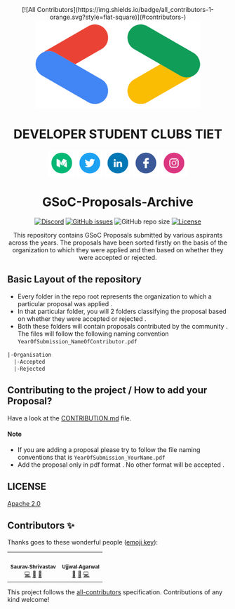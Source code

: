 <div align = "center">
<!-- ALL-CONTRIBUTORS-BADGE:START - Do not remove or modify this section -->
[![All Contributors](https://img.shields.io/badge/all_contributors-1-orange.svg?style=flat-square)](#contributors-)
<!-- ALL-CONTRIBUTORS-BADGE:END -->

<img height=200px src= "https://raw.githubusercontent.com/developer-student-club-thapar/officialWebsite/master/src/assets/dsc_logo.png">

<h1>DEVELOPER STUDENT CLUBS TIET</h1>

<a href="https://medium.com/developer-student-clubs-tiet"><img src="https://github.com/aritraroy/social-icons/blob/master/medium-icon.png?raw=true" width="60"></a>
<a href="https://twitter.com/dsctiet"><img src="https://github.com/aritraroy/social-icons/blob/master/twitter-icon.png?raw=true" width="60"></a>
<a href="https://www.linkedin.com/company/developer-student-club-thapar"><img src="https://github.com/aritraroy/social-icons/blob/master/linkedin-icon.png?raw=true" width="60"></a>
<a href="https://facebook.com/dscthapar"><img src="https://github.com/aritraroy/social-icons/blob/master/facebook-icon.png?raw=true" width="60"></a>
<a href="https://instagram.com/dsc.tiet"><img src="https://github.com/aritraroy/social-icons/blob/master/instagram-icon.png?raw=true" width="60"></a>

# GSoC-Proposals-Archive

[![Discord](https://img.shields.io/discord/743751114851090475.svg?label=&logo=discord&logoColor=ffffff&color=7389D8&labelColor=6A7EC2)](https://discord.gg/Ma9ZAGJ)
[![GitHub issues](https://img.shields.io/github/issues/developer-student-club-thapar/GSoC-Proposals-Archive?logo=github)](https://github.com/developer-student-club-thapar/GSoC-Proposals-Archive/issues)
![GitHub repo size](https://img.shields.io/github/repo-size/developer-student-club-thapar/GSoC-Proposals-Archive)
[![License](https://img.shields.io/github/license/developer-student-club-thapar/GSoC-Proposals-Archive)](hhttps://github.com/developer-student-club-thapar/GSoC-Proposals-Archive/blob/master/LICENSE)

This repository contains GSoC Proposals submitted by various aspirants across the years. The proposals have been sorted firstly on the basis of the organization to which they were applied and then based on whether they were accepted or rejected.  </div>

## Basic Layout of the repository

- Every folder in the repo root represents the organization to which a particular proposal was applied .
- In that particular folder, you will 2 folders classifying the proposal based on whether they were accepted or rejected .
- Both these folders will contain proposals contributed by the community . The files will follow the following naming convention `YearOfSubmission_NameOfContributor.pdf`
```
|-Organisation
  |-Accepted
  |-Rejected
```

## Contributing to the project / How to add your Proposal?

Have a look at the [CONTRIBUTION.md](https://github.com/developer-student-club-thapar/GSoC-Proposals-Archive/blob/main/CONTRIBUTION.md) file.

#### Note

- If you are adding a proposal please try to follow the file naming conventions that is  `YearOfSubmission_YourName.pdf`
- Add the proposal only in pdf format . No other format will be accepted .

## LICENSE
[Apache 2.0](https://choosealicense.com/licenses/apache-2.0/)


## Contributors ✨

Thanks goes to these wonderful people ([emoji key](https://allcontributors.org/docs/en/emoji-key)):

<!-- ALL-CONTRIBUTORS-LIST:START - Do not remove or modify this section -->
<!-- prettier-ignore-start -->
<!-- markdownlint-disable -->
<table>
  <tr>
    <td align="center"><a href="http://blog.saurav-shrivastav.tech"><img src="https://avatars.githubusercontent.com/u/54510448?v=4?s=100" width="100px;" alt=""/><br /><sub><b>Saurav Shrivastav</b></sub></a><br /><a href="https://github.com/developer-student-club-thapar/GSoC-Proposals-Archive/commits?author=Saurav-Shrivastav" title="Code">💻</a> <a href="#maintenance-Saurav-Shrivastav" title="Maintenance">🚧</a> <a href="https://github.com/developer-student-club-thapar/GSoC-Proposals-Archive/commits?author=Saurav-Shrivastav" title="Documentation">📖</a></td>
    <td align="center"><a href="https://ujjwalagarwal.netlify.app/"><img src="https://avatars.githubusercontent.com/u/56391382?v=4?s=100" width="100px;" alt=""/><br /><sub><b>Ujjwal Agarwal</b></sub></a><br /><a href="#maintenance-specter25" title="Maintenance">🚧</a> <a href="https://github.com/developer-student-club-thapar/GSoC-Proposals-Archive/commits?author=specter25" title="Documentation">📖</a> <a href="https://github.com/developer-student-club-thapar/GSoC-Proposals-Archive/commits?author=specter25" title="Code">💻</a></td>

  </tr>
</table>

<!-- markdownlint-restore -->
<!-- prettier-ignore-end -->

<!-- ALL-CONTRIBUTORS-LIST:END -->

This project follows the [all-contributors](https://github.com/all-contributors/all-contributors) specification. Contributions of any kind welcome!
